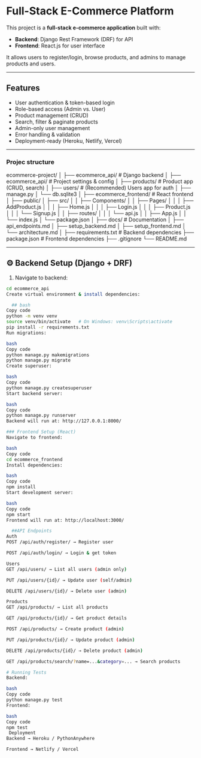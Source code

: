 #  Full-Stack E-Commerce Platform

This project is a **full-stack e-commerce application** built with:

- **Backend**: Django Rest Framework (DRF) for API
- **Frontend**: React.js for user interface

It allows users to register/login, browse products, and admins to manage products and users.

---

##  Features
-  User authentication & token-based login
-  Role-based access (Admin vs. User)
-  Product management (CRUD)
-  Search, filter & paginate products
-  Admin-only user management
-  Error handling & validation
-  Deployment-ready (Heroku, Netlify, Vercel)

---
 ### Projec structure 
ecommerce-project/
│
├── ecommerce_api/ # Django backend
│ ├── ecommerce_api/ # Project settings & config
│ ├── products/ # Product app (CRUD, search)
│ ├── users/ # (Recommended) Users app for auth
│ ├── manage.py
│ └── db.sqlite3
│
├── ecommerce_frontend/ # React frontend
│ ├── public/
│ ├── src/
│ │ ├── Components/
│ │ ├── Pages/
│ │ │ ├── AddProduct.js
│ │ │ ├── Home.js
│ │ │ ├── Login.js
│ │ │ ├── Product.js
│ │ │ └── Signup.js
│ │ ├── routes/
│ │ │ └── api.js
│ │ ├── App.js
│ │ └── index.js
│ └── package.json
│
├── docs/ # Documentation
│ ├── api_endpoints.md
│ ├── setup_backend.md
│ ├── setup_frontend.md
│ └── architecture.md
│
├── requirements.txt # Backend dependencies
├── package.json # Frontend dependencies
├── .gitignore
└── README.md



---

## ⚙️ Backend Setup (Django + DRF)

1. Navigate to backend:
```bash
cd ecommerce_api
Create virtual environment & install dependencies:

  ## bash
Copy code
python -m venv venv
source venv/bin/activate   # On Windows: venv\Scripts\activate
pip install -r requirements.txt
Run migrations:

bash
Copy code
python manage.py makemigrations
python manage.py migrate
Create superuser:

bash
Copy code
python manage.py createsuperuser
Start backend server:

bash
Copy code
python manage.py runserver
Backend will run at: http://127.0.0.1:8000/

### Frontend Setup (React)
Navigate to frontend:

bash
Copy code
cd ecommerce_frontend
Install dependencies:

bash
Copy code
npm install
Start development server:

bash
Copy code
npm start
Frontend will run at: http://localhost:3000/

  ##API Endpoints
Auth
POST /api/auth/register/ → Register user

POST /api/auth/login/ → Login & get token

Users
GET /api/users/ → List all users (admin only)

PUT /api/users/{id}/ → Update user (self/admin)

DELETE /api/users/{id}/ → Delete user (admin)

Products
GET /api/products/ → List all products

GET /api/products/{id}/ → Get product details

POST /api/products/ → Create product (admin)

PUT /api/products/{id}/ → Update product (admin)

DELETE /api/products/{id}/ → Delete product (admin)

GET /api/products/search/?name=...&category=... → Search products

# Running Tests
Backend:

bash
Copy code
python manage.py test
Frontend:

bash
Copy code
npm test
 Deployment
Backend → Heroku / PythonAnywhere

Frontend → Netlify / Vercel
